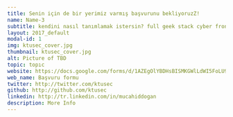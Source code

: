 ```yaml
---
title: Senin için de bir yerimiz varmış başvurunu bekliyoruzZ!
name: Name-3
subtitle: kendini nasıl tanımlamak istersin? full geek stack cyber frontback developer :) 
layout: 2017_default
modal-id: 1
img: ktusec_cover.jpg
thumbnail: ktusec_cover.jpg
alt: Picture of TBD
topic: topıc
website: https://docs.google.com/forms/d/1AZEgOlYBDHsBISMKGWlLdWI5FoLU9qHpLIBj6r2Wv9w/viewform?edit_requested=true
web_name: Başvuru formu
twitter: http://twitter.com/ktusec
github: http://github.com/ktusec
linkedin: http://tr.linkedin.com/in/mucahiddogan
description: More Info
---
```

